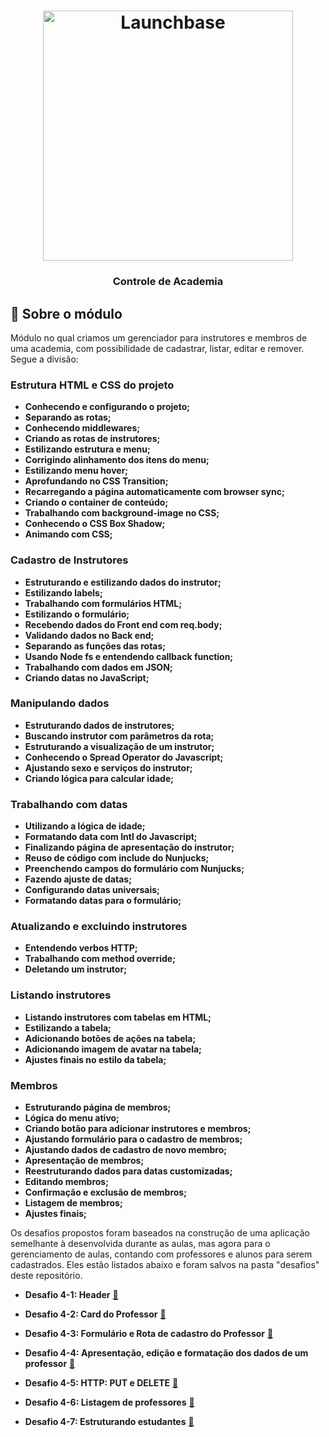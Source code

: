 <h1 align="center">
    <img alt="Launchbase" src="https://storage.googleapis.com/golden-wind/bootcamp-launchbase/logo.png" width="400px" />
</h1>

<h3 align="center">
  Controle de Academia
</h3>

## :rocket: Sobre o módulo

Módulo no qual criamos um gerenciador para instrutores e membros de uma academia, com possibilidade de cadastrar,
listar, editar e remover. Segue a divisão:

### Estrutura HTML e CSS do projeto

- **Conhecendo e configurando o projeto;**
- **Separando as rotas;**
- **Conhecendo middlewares;**
- **Criando as rotas de instrutores;**
- **Estilizando estrutura e menu;**
- **Corrigindo alinhamento dos itens do menu;**
- **Estilizando menu hover;**
- **Aprofundando no CSS Transition;**
- **Recarregando a página automaticamente com browser sync;**
- **Criando o container de conteúdo;**
- **Trabalhando com background-image no CSS;**
- **Conhecendo o CSS Box Shadow;**
- **Animando com CSS;**

### Cadastro de Instrutores

- **Estruturando e estilizando dados do instrutor;**
- **Estilizando labels;**
- **Trabalhando com formulários HTML;**
- **Estilizando o formulário;**
- **Recebendo dados do Front end com req.body;**
- **Validando dados no Back end;**
- **Separando as funções das rotas;**
- **Usando Node fs e entendendo callback function;**
- **Trabalhando com dados em JSON;**
- **Criando datas no JavaScript;**

### Manipulando dados

- **Estruturando dados de instrutores;**
- **Buscando instrutor com parâmetros da rota;**
- **Estruturando a visualização de um instrutor;**
- **Conhecendo o Spread Operator do Javascript;**
- **Ajustando sexo e serviços do instrutor;**
- **Criando lógica para calcular idade;**

### Trabalhando com datas

- **Utilizando a lógica de idade;**
- **Formatando data com Intl do Javascript;**
- **Finalizando página de apresentação do instrutor;**
- **Reuso de código com include do Nunjucks;**
- **Preenchendo campos do formulário com Nunjucks;**
- **Fazendo ajuste de datas;**
- **Configurando datas universais;**
- **Formatando datas para o formulário;**

### Atualizando e excluindo instrutores

- **Entendendo verbos HTTP;**
- **Trabalhando com method override;**
- **Deletando um instrutor;**

### Listando instrutores

- **Listando instrutores com tabelas em HTML;**
- **Estilizando a tabela;**
- **Adicionando botões de ações na tabela;**
- **Adicionando imagem de avatar na tabela;**
- **Ajustes finais no estilo da tabela;**

### Membros

- **Estruturando página de membros;**
- **Lógica do menu ativo;**
- **Criando botão para adicionar instrutores e membros;**
- **Ajustando formulário para o cadastro de membros;**
- **Ajustando dados de cadastro de novo membro;**
- **Apresentação de membros;**
- **Reestruturando dados para datas customizadas;**
- **Editando membros;**
- **Confirmação e exclusão de membros;**
- **Listagem de membros;**
- **Ajustes finais;**

Os desafios propostos foram baseados na construção de uma aplicação semelhante à desenvolvida durante as aulas, mas
agora para o gerenciamento de aulas, contando com professores e alunos para serem cadastrados. Eles estão listados
abaixo e foram salvos na pasta "desafios" deste repositório.

- **Desafio 4-1:
  Header** [:link:](https://github.com/Rocketseat/bootcamp-launchbase-desafios-04/blob/master/desafios/04-1-header.md)

- **Desafio 4-2: Card do
  Professor** [:link:](https://github.com/Rocketseat/bootcamp-launchbase-desafios-04/blob/master/desafios/04-2-card-teacher.md)

- **Desafio 4-3: Formulário e Rota de cadastro do
  Professor** [:link:](https://github.com/Rocketseat/bootcamp-launchbase-desafios-04/blob/master/desafios/04-3-form-and-routes-teacher.md)

- **Desafio 4-4: Apresentação, edição e formatação dos dados de um
  professor** [:link:](https://github.com/Rocketseat/bootcamp-launchbase-desafios-04/blob/master/desafios/04-4-show-edit-format-teacher.md)

- **Desafio 4-5: HTTP: PUT e
  DELETE** [:link:](https://github.com/Rocketseat/bootcamp-launchbase-desafios-04/blob/master/desafios/04-5-put-delete-teacher.md)

- **Desafio 4-6: Listagem de
  professores** [:link:](https://github.com/Rocketseat/bootcamp-launchbase-desafios-04/blob/master/desafios/04-6-list-teachers.md)

- **Desafio 4-7: Estruturando
  estudantes** [:link:](https://github.com/Rocketseat/bootcamp-launchbase-desafios-04/blob/master/desafios/04-7-students.md)
